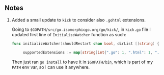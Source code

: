 ## Notes

1. Added a small update to `kick` to consider also `.gohtml` extensions.

   Going to `$GOPATH/src/go.isomorphicgo.org/go/kick/`, in `kick.go` file I updated first line of `InitializeWatcher` function as such:
   ```go
   func initializeWatcher(shouldRestart chan bool, dirList []string) {

        supportedExtensions := map[string]int{".go": 1, ".html": 1, ".tmpl": 1, ".gohtml": 1}
   ```
   Then just ran `go install` to have it in `$GOPATH/bin`, which is part of my `PATH` env var, so I can use it anywhere.

